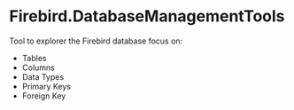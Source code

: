 # Firebird.DatabaseManagementTools

Tool to explorer the Firebird database focus on:
+ Tables
+ Columns
+ Data Types
+ Primary Keys
+ Foreign Key
